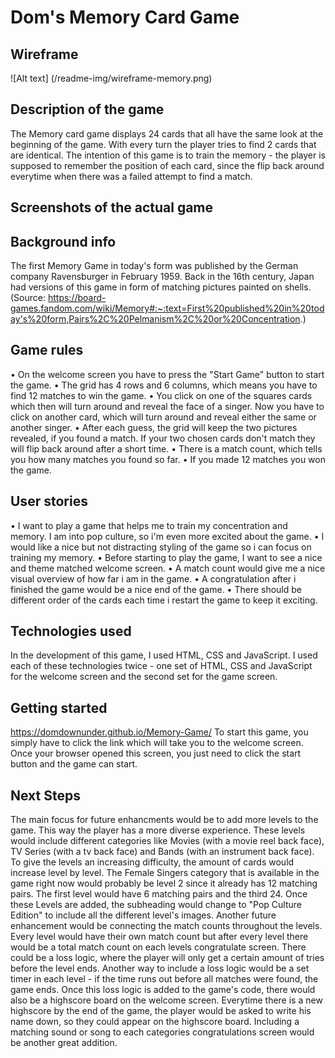 # Dom's Memory Card Game

## Wireframe

![Alt text] (/readme-img/wireframe-memory.png)

## Description of the game

The Memory card game displays 24 cards that all have the same look at the beginning of the game. With every turn the player tries to find 2 cards that are identical. The intention of this game is to train the memory - the player is supposed to remember the position of each card, since the flip back around everytime when there was a failed attempt to find a match.

## Screenshots of the actual game

## Background info

The first Memory Game in today's form was published by the German company Ravensburger in February 1959. Back in the 16th century, Japan had versions of this game in form of matching pictures painted on shells. (Source: https://board-games.fandom.com/wiki/Memory#:~:text=First%20published%20in%20today's%20form,Pairs%2C%20Pelmanism%2C%20or%20Concentration.)

## Game rules

• On the welcome screen you have to press the "Start Game" button to start the game.
• The grid has 4 rows and 6 columns, which means you have to find 12 matches to win the game.
• You click on one of the squares cards which then will turn around and reveal the face of a singer. Now you have to click on another card, which will turn around and reveal either the same or another singer.
• After each guess, the grid will keep the two pictures revealed, if you found a match. If your two chosen cards don't match they will flip back around after a short time.
• There is a match count, which tells you how many matches you found so far.
• If you made 12 matches you won the game.

## User stories

• I want to play a game that helps me to train my concentration and memory. I am into pop culture, so i'm even more excited about the game.
• I would like a nice but not distracting styling of the game so i can focus on training my memory.
• Before starting to play the game, I want to see a nice and theme matched welcome screen.
• A match count would give me a nice visual overview of how far i am in the game.
• A congratulation after i finished the game would be a nice end of the game.
• There should be different order of the cards each time i restart the game to keep it exciting.

## Technologies used

In the development of this game, I used HTML, CSS and JavaScript. I used each of these technologies twice - one set of HTML, CSS and JavaScript for the welcome screen and the second set for the game screen.

## Getting started

https://domdownunder.github.io/Memory-Game/
To start this game, you simply have to click the link which will take you to the welcome screen. Once your browser opened this screen, you just need to click the start button and the game can start.

## Next Steps

The main focus for future enhancments would be to add more levels to the game. This way the player has a more diverse experience. These levels would include different categories like Movies (with a movie reel back face), TV Series (with a tv back face) and Bands (with an instrument back face). To give the levels an increasing difficulty, the amount of cards would increase level by level. The Female Singers category that is available in the game right now would probably be level 2 since it already has 12 matching pairs. The first level would have 6 matching pairs and the third 24. Once these Levels are added, the subheading would change to "Pop Culture Edition" to include all the different level's images.
Another future enhancement would be connecting the match counts throughout the levels. Every level would have their own match count but after every level there would be a total match count on each levels congratulate screen.
There could be a loss logic, where the player will only get a certain amount of tries before the level ends. Another way to include a loss logic would be a set timer in each level - if the time runs out before all matches were found, the game ends.
Once this loss logic is added to the game's code, there would also be a highscore board on the welcome screen. Everytime there is a new highscore by the end of the game, the player would be asked to write his name down, so they could appear on the highscore board.
Including a matching sound or song to each categories congratulations screen would be another great addition.
